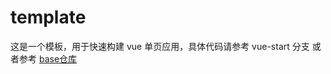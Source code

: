 # template

这是一个模板，用于快速构建 vue 单页应用，具体代码请参考 vue-start 分支 或者参考 [base仓库](https://github.com/hellobeifeng/vue-starter-kit/tree/feature/vue-element)